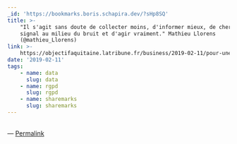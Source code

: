```yaml
---
_id: 'https://bookmarks.boris.schapira.dev/?sHp8SQ'
title: >-
    "Il s'agit sans doute de collecter moins, d'informer mieux, de chercher le
    signal au milieu du bruit et d'agir vraiment." Mathieu Llorens
    (@mathieu_Llorens)
link: >-
    https://objectifaquitaine.latribune.fr/business/2019-02-11/pour-une-ecologie-de-la-donnee-mathieu-llorens-at-internet-806934.html
date: '2019-02-11'
tags:
    - name: data
      slug: data
    - name: rgpd
      slug: rgpd
    - name: sharemarks
      slug: sharemarks
---
```


<br>&#8212;
<a href="https://bookmarks.boris.schapira.dev/?sHp8SQ" title="Permalink">Permalink</a>
